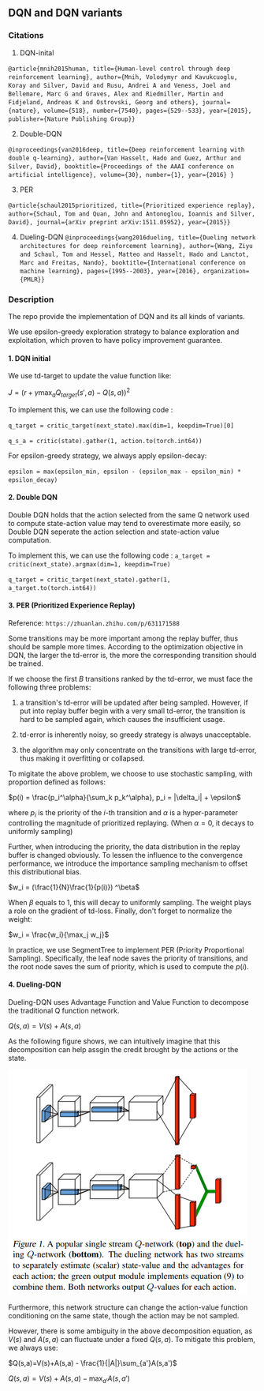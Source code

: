 ## DQN and DQN variants

### Citations

1. DQN-inital

  `@article{mnih2015human,
  title={Human-level control through deep reinforcement learning},
  author={Mnih, Volodymyr and Kavukcuoglu, Koray and Silver, David and Rusu, Andrei A and Veness, Joel and Bellemare, Marc G and Graves, Alex and Riedmiller, Martin and Fidjeland, Andreas K and Ostrovski, Georg and others},
  journal={nature},
  volume={518},
  number={7540},
  pages={529--533},
  year={2015},
  publisher={Nature Publishing Group}}`

2. Double-DQN 

  `@inproceedings{van2016deep,
    title={Deep reinforcement learning with double q-learning},
    author={Van Hasselt, Hado and Guez, Arthur and Silver, David},
    booktitle={Proceedings of the AAAI conference on artificial intelligence},
    volume={30},
    number={1},
    year={2016}
  }`

3. PER

  `@article{schaul2015prioritized,
  title={Prioritized experience replay},
  author={Schaul, Tom and Quan, John and Antonoglou, Ioannis and Silver, David},
  journal={arXiv preprint arXiv:1511.05952},
  year={2015}}`

4. Dueling-DQN
  `@inproceedings{wang2016dueling,
  title={Dueling network architectures for deep reinforcement learning},
  author={Wang, Ziyu and Schaul, Tom and Hessel, Matteo and Hasselt, Hado and Lanctot, Marc and Freitas, Nando},
  booktitle={International conference on machine learning},
  pages={1995--2003},
  year={2016},
  organization={PMLR}}`

### Description
The repo provide the implementation of DQN and its all kinds of variants.

We use epsilon-greedy exploration strategy to balance exploration and exploitation, which proven to have policy improvement guarantee.

#### 1. DQN initial
We use td-target to update the value function like:

$J = (r + \gamma \max_aQ_{target}(s', a) - Q(s,a))^2$

To implement this, we can use the following code : 

`q_target = critic_target(next_state).max(dim=1, keepdim=True)[0]`

`q_s_a = critic(state).gather(1, action.to(torch.int64))`

For epsilon-greedy strategy, we always apply epsilon-decay:

`epsilon = max(epsilon_min, epsilon - (epsilon_max - epsilon_min) * epsilon_decay)
`

#### 2. Double DQN
Double DQN holds that the action selected from the same Q network used to compute state-action value may tend to overestimate more easily, so Double DQN seperate the action selection and state-action value computation.

To implement this, we can use the following code : 
`a_target = critic(next_state).argmax(dim=1, keepdim=True)`

`q_target = critic_target(next_state).gather(1, a_target.to(torch.int64))`

#### 3. PER (Prioritized Experience Replay)
Reference: `https://zhuanlan.zhihu.com/p/631171588`

Some transitions may be more important among the replay buffer, thus should be sample more times. According to the optimization objective in DQN, the larger the td-error is, the more the corresponding transition should be trained.

If we choose the first $B$ transitions ranked by the td-error, we must face the following three problems:

1. a transition's td-error will be updated after being sampled. However, if put into replay buffer begin with a very small td-error, the transition is hard to be sampled again, which causes the insufficient usage.

2. td-error is inherently noisy, so greedy strategy is always unacceptable.

3. the algorithm may only concentrate on the transitions with large td-error, thus making it overfitting or collapsed.

To migitate the above problem, we choose to use stochastic sampling, with proportion defined as follows:

$p(i) = \frac{p_i^\alpha}{\sum_k p_k^\alpha}, p_i = |\delta_i| + \epsilon$

where $p_i$ is the priority of the $i$-th transition and $\alpha$ is a hyper-parameter controlling the magnitude of prioritized replaying. (When $\alpha=0$, it decays to uniformly sampling)

Further, when introducing the priority, the data distribution in the replay buffer is changed obviously. To lessen the influence to the convergence performance, we introduce the importance sampling mechanism to offset this distributional bias.

$w_i = (\frac{1}{N}\frac{1}{p(i)}) ^\beta$

When $\beta$ equals to 1, this will decay to uniformly sampling. The weight plays a role on the gradient of td-loss. Finally, don't forget to normalize the weight: 

$w_i = \frac{w_i}{\max_j w_j}$

In practice, we use SegmentTree to implement PER (Priority Proportional Sampling). Specifically, the leaf node saves the priority of transitions, and the root node saves the sum of priority, which is used to compute the $p(i)$.

#### 4. Dueling-DQN
Dueling-DQN uses Advantage Function and Value Function to decompose the traditional Q function network. 

$Q(s,a) = V(s) + A(s,a)$

As the following figure shows, we can intuitively imagine that this decomposition can help assgin the credit brought by the actions or the state.

![Dueling-DQN network](dueling_network.png)

Furthermore, this network structure can change the action-value function conditioning on the same state, though the action may be not sampled.

However, there is some ambiguity in the above decomposition equation, as $V(s)$ and $A(s,a)$ can fluctuate under a fixed $Q(s,a)$. To mitigate this problem, we always use:

$Q(s,a)=V(s)+A(s,a) - \frac{1}{|A|}\sum_{a'}A(s,a')$

$Q(s,a)=V(s)+A(s,a) - \max_{a'}A(s,a')$